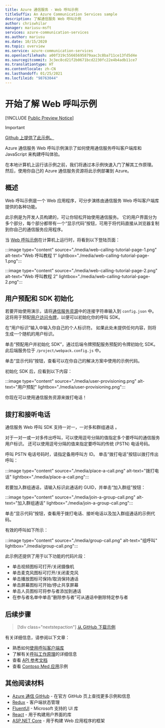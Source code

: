 ```yaml
---
title: Azure 通信服务 - Web 呼叫示例
titleSuffix: An Azure Communication Services sample
description: 了解通信服务 Web 呼叫示例
author: chriswhilar
manager: mariusu-msft
services: azure-communication-services
ms.author: mariusu
ms.date: 10/15/2020
ms.topic: overview
ms.service: azure-communication-services
ms.openlocfilehash: a00f319c55665695879aac3c8ba711ce13fd5d4e
ms.sourcegitcommit: 3c3ec8cd21f2b0671bcd2230fc22e4b4adb11ce7
ms.translationtype: HT
ms.contentlocale: zh-CN
ms.lasthandoff: 01/25/2021
ms.locfileid: "98763044"
---
```

# <a name="get-started-with-the-web-calling-sample"></a>开始了解 Web 呼叫示例

[!INCLUDE [Public Preview Notice](../includes/public-preview-include.md)]

> [!IMPORTANT]
> [Github 上提供了此示例。](https://github.com/Azure-Samples/communication-services-web-calling-tutorial/)

Azure 通信服务 Web 呼叫示例演示了如何使用通信服务呼叫客户端库和 JavaScript 来构建呼叫体验。

在本地计算机上运行该示例之前，我们将通过本示例快速入门了解其工作原理。 然后，使用你自己的 Azure 通信服务资源将此示例部署到 Azure。

## <a name="overview"></a>概述

Web 呼叫示例是一个 Web 应用程序，可分步演练由通信服务 Web 呼叫客户端库提供的各种功能。 

此示例是为开发人员构建的，可让你轻松开始使用通信服务。 它的用户界面分为多个部分，每个部分都带有一个“显示代码”按钮，可用于将代码直接从浏览器复制到你自己的通信服务应用程序。

当 [Web 呼叫示例](https://github.com/Azure-Samples/communication-services-web-calling-tutorial)在计算机上运行时，将看到以下登陆页面：

:::image type="content" source="./media/web-calling-tutorial-page-1.png" alt-text="Web 呼叫教程 1" lightbox="./media/web-calling-tutorial-page-1.png":::

:::image type="content" source="./media/web-calling-tutorial-page-2.png" alt-text="Web 呼叫教程 2" lightbox="./media/web-calling-tutorial-page-2.png":::


## <a name="user-provisioning-and-sdk-initialization"></a>用户预配和 SDK 初始化 

若要开始使用演示，请将[通信服务资源](../quickstarts/create-communication-resource.md)中的连接字符串输入到 `config.json` 中。 这将用于预配[用户访问令牌](../concepts/authentication.md)，以便可以初始化你的呼叫 SDK。

在“用户标识”输入中输入你自己的个人标识符。 如果此处未提供任何内容，则将生成一个随机的用户标识。 

单击“预配用户并初始化 SDK”，通过后端令牌预配服务预配的令牌初始化 SDK。 此后端服务位于 `/project/webpack.config.js` 中。

单击“显示代码”按钮，查看可以在你自己的解决方案中使用的示例代码。

初始化 SDK 后，应看到以下内容：

:::image type="content" source="./media/user-provisioning.png" alt-text="用户预配" lightbox="./media/user-provisioning.png":::

你现在可以使用通信服务资源来拨打电话！

## <a name="placing-and-receiving-calls"></a>拨打和接听电话

通信服务 Web 呼叫 SDK 支持一对一，一对多和群组通话  。

对于一对一或一对多传出呼叫，可以使用逗号分隔的值指定多个要呼叫的通信服务用户标识。 还可以使用逗号分隔的值来指定要呼叫的传统 (PSTN) 电话号码。 

呼叫 PSTN 电话号码时，请指定备用呼叫方 ID。 单击“拨打电话”按钮以拨打传出呼叫：

:::image type="content" source="./media/place-a-call.png" alt-text="拨打电话" lightbox="./media/place-a-call.png":::

若要加入群组通话，请输入标识此通话的 GUID，并单击“加入群组”按钮：

:::image type="content" source="./media/join-a-group-call.png" alt-text="加入群组通话" lightbox="./media/join-a-group-call.png":::

单击“显示代码”按钮，查看用于拨打电话、接听电话以及加入群组通话的示例代码。

有效的呼叫如下所示：

:::image type="content" source="./media/group-call.png" alt-text="组呼叫" lightbox="./media/group-call.png":::

此示例还提供了用于以下功能的代码片段：

  - 单击视频图标可打开/关闭摄像机
  - 单击麦克风图标可打开/关闭麦克风
  - 单击播放图标可保持/取消保持通话
  - 单击屏幕图标可开始/停止共享屏幕
  - 单击人员图标可将参与者添加到通话
  - 在参与者名单中单击“删除参与者”可从通话中删除特定参与者


## <a name="next-steps"></a>后续步骤

>[!div class="nextstepaction"] 
>[从 GitHub 下载示例](https://github.com/Azure-Samples/communication-services-web-calling-tutorial/)

有关详细信息，请参阅以下文章：

- 熟悉如何[使用呼叫客户端库](../quickstarts/voice-video-calling/calling-client-samples.md)
- 了解有关[呼叫工作原理](../concepts/voice-video-calling/about-call-types.md)的详细信息
- 查看 [API 参考文档](/javascript/api/azure-communication-services/@azure/communication-calling/?view=azure-communication-services-js)
- 查看 [Contoso Med 应用](https://github.com/Azure-Samples/communication-services-contoso-med-app)示例

## <a name="additional-reading"></a>其他阅读材料

- [Azure 通信 GitHub](https://github.com/Azure/communication) - 在官方 GitHub 页上查找更多示例和信息
- [Redux](https://redux.js.org/) - 客户端状态管理
- [FluentUI](https://aka.ms/fluent-ui) - Microsoft 支持的 UI 库
- [React](https://reactjs.org/) - 用于构建用户界面的库
- [ASP.NET Core](/aspnet/core/introduction-to-aspnet-core?preserve-view=true&view=aspnetcore-3.1) - 用于构建 Web 应用程序的框架